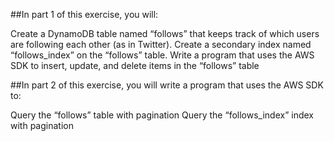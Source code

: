 ##In part 1 of this exercise, you will:

Create a DynamoDB table named “follows” that keeps track of which users are following each other (as in Twitter).
Create a secondary index named “follows_index” on the “follows” table.
Write a program that uses the AWS SDK to insert, update, and delete items in the “follows” table

##In part 2 of this exercise, you will write a program that uses the AWS SDK to:

Query the “follows” table with pagination
Query the “follows_index” index with pagination

